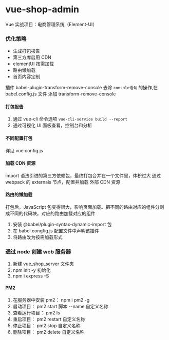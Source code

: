 # vue-shop-admin

Vue 实战项目：电商管理系统（Element-UI）

### 优化策略

- 生成打包报告
- 第三方库启用 CDN
- elementUI 按需加载
- 路由懒加载
- 首页内容定制

插件 babel-plugin-transform-remove-console 去除 `console语句` 的操作,在 babel.config.js 文件 添加 transform-remove-console

#### 打包报告

1. 通过 vue-cli 命令选项 `vue-cli-service build --report`
2. 通过可视化 UI 面板查看，控制台和分析

#### 不同配置打包

详见 vue.config.js

#### 加载 CDN 资源

import 语法引进的第三方依赖包，最终打包合并在一个文件里，体积过大
通过 webpack 的 externals 节点，配置并加载 外部 CDN 资源

#### 路由的懒加载

打包后，JavaScript 包变得很大，影响页面加载。把不同的路由对应的组件分割成不同的代码块。对应的路由加载对应的组件

1. 安装 @babel/plugin-syntax-dynamic-import 包
2. 在 babel.congfig.js 配置文件中声明该插件
3. 将路由改为按需加载形式

### 通过 node 创建 web 服务器

1. 新建 vue_shop_server 文件夹
2. npm init -y 初始化
3. npm i express -S

#### PM2

1. 在服务器中安装 pm2： npm i pm2 -g
2. 启动项目： pm2 start 脚本 --name 自定义名称
3. 查看运行项目： pm2 ls
4. 重启项目： pm2 restart 自定义名称
5. 停止项目： pm2 stop 自定义名称
6. 删除项目： pm2 delete 自定义名称
